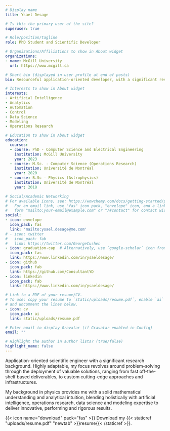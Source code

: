 ```yaml
---
# Display name
title: Ysael Desage

# Is this the primary user of the site?
superuser: true

# Role/position/tagline
role: PhD Student and Scientific Developer

# Organizations/Affiliations to show in About widget
organizations:
- name: McGill University
  url: https://www.mcgill.ca

# Short bio (displayed in user profile at end of posts)
bio: Resourceful application-oriented developer, with a significant research background.

# Interests to show in About widget
interests:
- Artificial Intelligence
- Analytics
- Automation
- Control
- Data Science
- Modeling
- Operations Research

# Education to show in About widget
education:
  courses:
  - course: PhD - Computer Science and Electrical Engineering
    institution: McGill University
    year: 2023
  - course: M.Sc. - Computer Science (Operations Research)
    institution: Université de Montréal
    year: 2020
  - course: B.Sc - Physics (Astrophysics)
    institution: Université de Montréal
    year: 2018

# Social/Academic Networking
# For available icons, see: https://wowchemy.com/docs/getting-started/page-builder/#icons
#   For an email link, use "fas" icon pack, "envelope" icon, and a link in the
#   form "mailto:your-email@example.com" or "/#contact" for contact widget.
social:
- icon: envelope
  icon_pack: fas
  link: 'mailto:ysael.desage@me.com'
# - icon: twitter
#   icon_pack: fab
#   link: https://twitter.com/GeorgeCushen
- icon: graduation-cap  # Alternatively, use `google-scholar` icon from `ai` icon pack
  icon_pack: fas
  link: https://www.linkedin.com/in/ysaeldesage/
- icon: github
  icon_pack: fab
  link: https://github.com/ConsultantYD
- icon: linkedin
  icon_pack: fab
  link: https://www.linkedin.com/in/ysaeldesage/

# Link to a PDF of your resume/CV.
# To use: copy your resume to `static/uploads/resume.pdf`, enable `ai` icons in `params.toml`, 
# and uncomment the lines below.
- icon: cv
  icon_pack: ai
  link: static/uploads/resume.pdf

# Enter email to display Gravatar (if Gravatar enabled in Config)
email: ""

# Highlight the author in author lists? (true/false)
highlight_name: false
---
```


Application-oriented scientific engineer with a significant research background. Highly adaptable, my focus revolves around problem-solving through the deployment of valuable solutions, ranging from fast off-the-shelf based deliverables, to custom cutting-edge approaches and infrastructures.

My background in physics provides me with a solid mathematical understanding and analytical intuition, blending holistically with artificial intelligence, operations research, data science and modeling expertise to deliver innovative, performing and rigorous results.

{{< icon name="download" pack="fas" >}} Download my {{< staticref "uploads/resume.pdf" "newtab" >}}resume{{< /staticref >}}.
